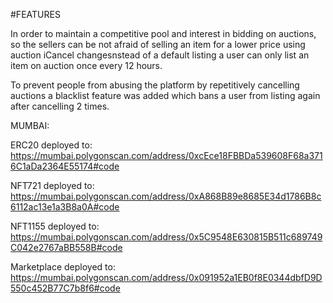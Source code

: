 #FEATURES

In order to maintain a competitive pool and interest in bidding on auctions, so the sellers can be not afraid of selling an item for a lower price using auction iCancel changesnstead of a default listing a user can only list an item on auction once every 12 hours.

To prevent people from abusing the platform by repetitively cancelling auctions a blacklist feature was added which bans a user from listing again after cancelling 2 times.

MUMBAI:

ERC20 deployed to: https://mumbai.polygonscan.com/address/0xcEce18FBBDa539608F68a3716C1aDa2364E55174#code


NFT721 deployed to: https://mumbai.polygonscan.com/address/0xA868B89e8685E34d1786B8c6112ac13e1a3B8a0A#code

NFT1155 deployed to: https://mumbai.polygonscan.com/address/0x5C9548E630815B511c689749C042e2767aBB558B#code

Marketplace deployed to: https://mumbai.polygonscan.com/address/0x091952a1EB0f8E0344dbfD9D550c452B77C7b8f6#code

